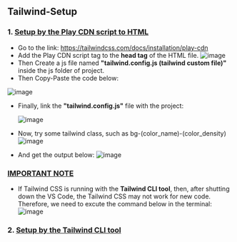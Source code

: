 ## Tailwind-Setup

### 1. <ins> Setup by the Play CDN script to HTML </ins>
-  Go to the link: https://tailwindcss.com/docs/installation/play-cdn
-  Add the Play CDN script tag to the **head tag** of the HTML file.
![image](https://github.com/user-attachments/assets/d64b2e1b-3712-464b-85b4-bcce782de27d)
-  Then Create a js file named **"tailwind.config.js (tailwind custom file)"** inside the js folder of project.
-  Then Copy-Paste the code below:
  
  ![image](https://github.com/user-attachments/assets/1b2c610c-0628-4e8d-b275-11dfd92bcc63)

  - Finally, link the **"tailwind.config.js"** file with the project:
    
    ![image](https://github.com/user-attachments/assets/5f8ac683-03dc-4918-a042-bb2a6a8b45f3)
-  Now, try some tailwind class, such as bg-(color_name)-(color_density) 
  ![image](https://github.com/user-attachments/assets/bdfdc9fd-5445-4cf3-8031-db8730102b31)
-  And get the output below:
![image](https://github.com/user-attachments/assets/0d42b1b3-fbb5-4a1d-a09c-f8f57de14e35)


### <ins> IMPORTANT NOTE </ins>
*  If Tailwind CSS is running with the **Tailwind CLI tool**, then, after shutting down the VS Code, the Tailwind CSS may not work for new code. Therefore, we need to excute the command below in the terminal:
  ![image](https://github.com/user-attachments/assets/45bbe727-7284-4ad2-aa71-bcad5eb66785)

### 2. <ins> Setup by the Tailwind CLI tool </ins>

